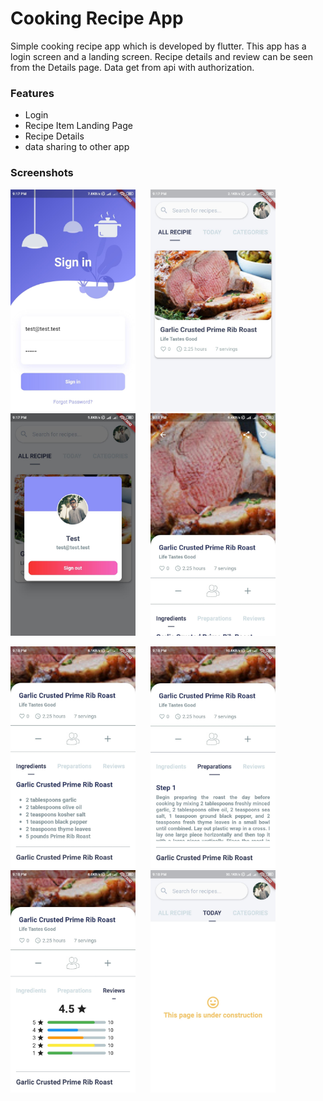 # Cooking Recipe App

Simple cooking recipe app which is developed by flutter. This app has a login screen and a landing screen. Recipe details and review can be seen from the Details page. Data get from api with authorization.

### Features

- Login
- Recipe Item Landing Page
- Recipe Details 
- data sharing to other app

### Screenshots

<img src="screenshots/login.jpg" width="200"> &nbsp;&nbsp;&nbsp;&nbsp; <img src="screenshots/landing_page.jpg" width="200"> &nbsp;&nbsp;&nbsp;&nbsp; <img src="screenshots/user.jpg" width="200"> &nbsp;&nbsp;&nbsp;&nbsp; <img src="screenshots/details.jpg" width="200">  

<img src="screenshots/ingredients.jpg" width="200"> &nbsp;&nbsp;&nbsp;&nbsp; <img src="screenshots/preparations.jpg" width="200"> &nbsp;&nbsp;&nbsp;&nbsp; <img src="screenshots/review.jpg" width="200"> &nbsp;&nbsp;&nbsp;&nbsp; <img src="screenshots/today.jpg" width="200">
